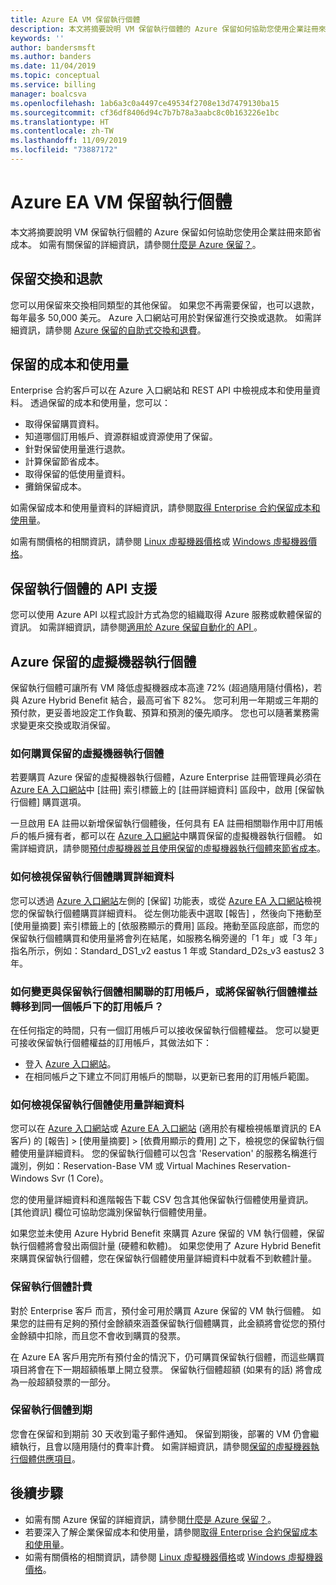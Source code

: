 ```yaml
---
title: Azure EA VM 保留執行個體
description: 本文將摘要說明 VM 保留執行個體的 Azure 保留如何協助您使用企業註冊來節省成本。
keywords: ''
author: bandersmsft
ms.author: banders
ms.date: 11/04/2019
ms.topic: conceptual
ms.service: billing
manager: boalcsva
ms.openlocfilehash: 1ab6a3c0a4497ce49534f2708e13d7479130ba15
ms.sourcegitcommit: cf36df8406d94c7b7b78a3aabc8c0b163226e1bc
ms.translationtype: HT
ms.contentlocale: zh-TW
ms.lasthandoff: 11/09/2019
ms.locfileid: "73887172"
---
```

# <a name="azure-ea-vm-reserved-instances"></a>Azure EA VM 保留執行個體

本文將摘要說明 VM 保留執行個體的 Azure 保留如何協助您使用企業註冊來節省成本。 如需有關保留的詳細資訊，請參閱[什麼是 Azure 保留？](billing-save-compute-costs-reservations.md)。

## <a name="reservation-exchanges-and-refunds"></a>保留交換和退款

您可以用保留來交換相同類型的其他保留。 如果您不再需要保留，也可以退款，每年最多 50,000 美元。 Azure 入口網站可用於對保留進行交換或退款。 如需詳細資訊，請參閱 [Azure 保留的自助式交換和退費](billing-azure-reservations-self-service-exchange-and-refund.md)。

## <a name="reservation-costs-and-usage"></a>保留的成本和使用量

Enterprise 合約客戶可以在 Azure 入口網站和 REST API 中檢視成本和使用量資料。 透過保留的成本和使用量，您可以：

- 取得保留購買資料。
- 知道哪個訂用帳戶、資源群組或資源使用了保留。
- 針對保留使用量進行退款。
- 計算保留節省成本。
- 取得保留的低使用量資料。
- 攤銷保留成本。

如需保留成本和使用量資料的詳細資訊，請參閱[取得 Enterprise 合約保留成本和使用量](billing-understand-reserved-instance-usage-ea.md)。

如需有關價格的相關資訊，請參閱 [Linux 虛擬機器價格](https://azure.microsoft.com/pricing/details/virtual-machines/linux/)或 [Windows 虛擬機器價格](https://azure.microsoft.com/pricing/details/virtual-machines/windows/)。

## <a name="reserved-instances-api-support"></a>保留執行個體的 API 支援

您可以使用 Azure API 以程式設計方式為您的組織取得 Azure 服務或軟體保留的資訊。 如需詳細資訊，請參閱[適用於 Azure 保留自動化的 API ](billing-reservation-apis.md)。

## <a name="azure-reserved-virtual-machine-instances"></a>Azure 保留的虛擬機器執行個體

保留執行個體可讓所有 VM 降低虛擬機器成本高達 72% (超過隨用隨付價格)，若與 Azure Hybrid Benefit 結合，最高可省下 82%。 您可利用一年期或三年期的預付款，更妥善地設定工作負載、預算和預測的優先順序。 您也可以隨著業務需求變更來交換或取消保留。

### <a name="how-to-buy-reserved-virtual-machine-instances"></a>如何購買保留的虛擬機器執行個體

若要購買 Azure 保留的虛擬機器執行個體，Azure Enterprise 註冊管理員必須在 [Azure EA 入口網站](https://ea.azure.com/)中 [註冊]  索引標籤上的 [註冊詳細資料]  區段中，啟用 [保留執行個體]  購買選項。

一旦啟用 EA 註冊以新增保留執行個體後，任何具有 EA 註冊相關聯作用中訂用帳戶的帳戶擁有者，都可以在 [Azure 入口網站](https://aka.ms/reservations)中購買保留的虛擬機器執行個體。 如需詳細資訊，請參閱[預付虛擬機器並且使用保留的虛擬機器執行個體來節省成本](https://go.microsoft.com/fwlink/?linkid=861721)。

### <a name="how-to-view-reserved-instance-purchase-details"></a>如何檢視保留執行個體購買詳細資料

您可以透過 [Azure 入口網站](https://aka.ms/reservations)左側的 [保留]  功能表，或從 [Azure EA 入口網站](https://ea.azure.com/)檢視您的保留執行個體購買詳細資料。 從左側功能表中選取 [報告]  ，然後向下捲動至 [使用量摘要]  索引標籤上的 [依服務顯示的費用]  區段。捲動至區段底部，而您的保留執行個體購買和使用量將會列在結尾，如服務名稱旁邊的「1 年」或「3 年」指名所示，例如：Standard_DS1_v2 eastus 1 年或 Standard_D2s_v3 eastus2 3 年。

### <a name="how-can-i-change-the-subscription-associated-with-reserved-instance-or-transfer-my-reserved-instance-benefits-to-a-subscription-under-the-same-account"></a>如何變更與保留執行個體相關聯的訂用帳戶，或將保留執行個體權益轉移到同一個帳戶下的訂用帳戶？

在任何指定的時間，只有一個訂用帳戶可以接收保留執行個體權益。 您可以變更可接收保留執行個體權益的訂用帳戶，其做法如下：

- 登入 [Azure 入口網站](https://aka.ms/reservations)。
- 在相同帳戶之下建立不同訂用帳戶的關聯，以更新已套用的訂用帳戶範圍。

### <a name="how-to-view-reserved-instance-usage-details"></a>如何檢視保留執行個體使用量詳細資料

您可以在 [Azure 入口網站](https://aka.ms/reservations)或 [Azure EA 入口網站](https://ea.azure.com/) (適用於有權檢視帳單資訊的 EA 客戶) 的 [報告]   > [使用量摘要]   > [依費用顯示的費用]  之下，檢視您的保留執行個體使用量詳細資料。 您的保留執行個體可以包含 'Reservation' 的服務名稱進行識別，例如：Reservation-Base VM 或 Virtual Machines Reservation-Windows Svr (1 Core)。

您的使用量詳細資料和進階報告下載 CSV 包含其他保留執行個體使用量資訊。 [其他資訊]  欄位可協助您識別保留執行個體使用量。

如果您並未使用 Azure Hybrid Benefit 來購買 Azure 保留的 VM 執行個體，保留執行個體將會發出兩個計量 (硬體和軟體)。 如果您使用了 Azure Hybrid Benefit 來購買保留執行個體，您在保留執行個體使用量詳細資料中就看不到軟體計量。

### <a name="reserved-instance-billing"></a>保留執行個體計費

對於 Enterprise 客戶 而言，預付金可用於購買 Azure 保留的 VM 執行個體。 如果您的註冊有足夠的預付金餘額來涵蓋保留執行個體購買，此金額將會從您的預付金餘額中扣除，而且您不會收到購買的發票。

在 Azure EA 客戶用完所有預付金的情況下，仍可購買保留執行個體，而這些購買項目將會在下一期超額帳單上開立發票。 保留執行個體超額 (如果有的話) 將會成為一般超額發票的一部分。

### <a name="reserved-instance-expiration"></a>保留執行個體到期

您會在保留和到期前 30 天收到電子郵件通知。 保留到期後，部署的 VM 仍會繼續執行，且會以隨用隨付的費率計費。 如需詳細資訊，請參閱[保留的虛擬機器執行個體供應項目](https://azure.microsoft.com/pricing/reserved-vm-instances/)。

## <a name="next-steps"></a>後續步驟
- 如需有關 Azure 保留的詳細資訊，請參閱[什麼是 Azure 保留？](billing-save-compute-costs-reservations.md)。
- 若要深入了解企業保留成本和使用量，請參閱[取得 Enterprise 合約保留成本和使用量](billing-understand-reserved-instance-usage-ea.md)。
- 如需有關價格的相關資訊，請參閱 [Linux 虛擬機器價格](https://azure.microsoft.com/pricing/details/virtual-machines/linux/)或 [Windows 虛擬機器價格](https://azure.microsoft.com/pricing/details/virtual-machines/windows/)。
